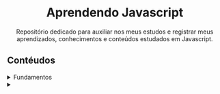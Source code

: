 <h1 align="center">Aprendendo Javascript </h1>
<p align="center">Repositório dedicado para auxiliar nos meus estudos e registrar meus aprendizados, conhecimentos e conteúdos estudados em Javascript.</p>

<!-- [link](/teste/teste.html) -->

## Contéudos
<details>
<summary>Fundamentos</summary>

|Conteúdo|Status|
|---|---|
|[Tipos de dados](#)|✅|
|[Variáveis](#)|✅|
|[Funções](#)|✅|
|[Manipulando dados](#)|✅|
|[Expressões e operadores](#)|✅|
|[Condicionais e controle de fluxo](#)|✅|
|[Estruturas de repetição](#)|✅|
</details>

<details>
<summary></summary>

|Conteúdo|Status|
|---|---|
|[]()||
|[]()||
|[]()||
|[]()||
|[]()||
|[]()||
|[]()||
</details>

